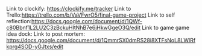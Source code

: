 Link to clockify: https://clockify.me/tracker
Link to Trello:https://trello.com/b/VaVFwrO5/final-game-project
Link to self reflection:https://docs.google.com/document/d/1QWf-c80Bbnf1L2LU2C3zBckuHItNhB7e6jHkwGgeO3Q/edit
Link to game game idea dock: 
Link to post mortem: https://docs.google.com/document/d/1QmmrSX0dmRS28i8XTFsNoL8LWlRfkprg4SOD-yGJtxs/edit
